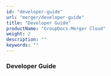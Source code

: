 ```yaml
---
id: "developer-guide"
url: "merger/developer-guide"
title: "Developer Guide"
productName: "GroupDocs.Merger Cloud"
weight: 2
description: ""
keywords: ""
---
```


### Developer Guide ###

